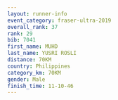 ```yaml
---
layout: runner-info 
event_category: fraser-ultra-2019 
overall_rank: 37
rank: 29
bib: 7041
first_name: MUHD
last_name: YUSRI ROSLI
distance: 70KM
country: Philippines
category_km: 70KM
gender: Male
finish_time: 11-10-46
---
```

